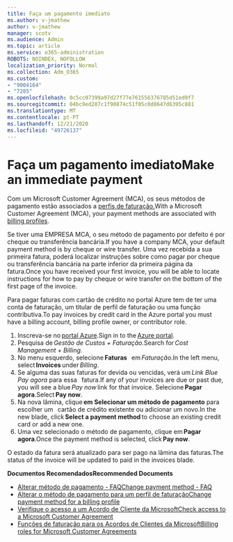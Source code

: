 ```yaml
---
title: Faça um pagamento imediato
ms.author: v-jmathew
author: v-jmathew
manager: scotv
ms.audience: Admin
ms.topic: article
ms.service: o365-administration
ROBOTS: NOINDEX, NOFOLLOW
localization_priority: Normal
ms.collection: Adm_O365
ms.custom:
- "9004164"
- "7285"
ms.openlocfilehash: 0c5cc07399a97d27f77e761556376785d51ed9f7
ms.sourcegitcommit: 04bc9ed287c1f90874c51f05c0d8647d6395c881
ms.translationtype: MT
ms.contentlocale: pt-PT
ms.lasthandoff: 12/21/2020
ms.locfileid: "49726137"
---
```

# <a name="make-an-immediate-payment"></a><span data-ttu-id="b3fef-102">Faça um pagamento imediato</span><span class="sxs-lookup"><span data-stu-id="b3fef-102">Make an immediate payment</span></span>

<span data-ttu-id="b3fef-103">Com um Microsoft Customer Agreement (MCA), os seus métodos de pagamento estão associados a [perfis de faturação.](https://docs.microsoft.com/azure/billing/billing-how-to-change-credit-card?WT.mc_id=Portal-Microsoft_Azure_Support#change-payment-method-for-a-billing-profile)</span><span class="sxs-lookup"><span data-stu-id="b3fef-103">With a Microsoft Customer Agreement (MCA), your payment methods are associated with [billing profiles](https://docs.microsoft.com/azure/billing/billing-how-to-change-credit-card?WT.mc_id=Portal-Microsoft_Azure_Support#change-payment-method-for-a-billing-profile).</span></span>

<span data-ttu-id="b3fef-104">Se tiver uma EMPRESA MCA, o seu método de pagamento por defeito é por cheque ou transferência bancária.</span><span class="sxs-lookup"><span data-stu-id="b3fef-104">If you have a company MCA, your default payment method is by cheque or wire transfer.</span></span> <span data-ttu-id="b3fef-105">Uma vez recebida a sua primeira fatura, poderá localizar instruções sobre como pagar por cheque ou transferência bancária na parte inferior da primeira página da fatura.</span><span class="sxs-lookup"><span data-stu-id="b3fef-105">Once you have received your first invoice, you will be able to locate instructions for how to pay by cheque or wire transfer on the bottom of the first page of the invoice.</span></span>

<span data-ttu-id="b3fef-106">Para pagar faturas com cartão de crédito no portal Azure tem de ter uma conta de faturação, um titular de perfil de faturação ou uma função contributiva.</span><span class="sxs-lookup"><span data-stu-id="b3fef-106">To pay invoices by credit card in the Azure portal you must have a billing account, billing profile owner, or contributor role.</span></span>

1. <span data-ttu-id="b3fef-107">Inscreva-se no [portal Azure](https://portal.azure.com/).</span><span class="sxs-lookup"><span data-stu-id="b3fef-107">Sign in to the [Azure portal](https://portal.azure.com/).</span></span>
2. <span data-ttu-id="b3fef-108">Pesquisa de *Gestão de Custos + Faturação.*</span><span class="sxs-lookup"><span data-stu-id="b3fef-108">Search for *Cost Management + Billing*.</span></span>
3. <span data-ttu-id="b3fef-109">No menu esquerdo, selecione **Faturas**   em *Faturação*.</span><span class="sxs-lookup"><span data-stu-id="b3fef-109">In the left menu, select **Invoices** under *Billing*.</span></span>
4. <span data-ttu-id="b3fef-110">Se alguma das suas faturas for devida ou vencidas, verá um *Link Blue Pay agora* para essa   fatura.</span><span class="sxs-lookup"><span data-stu-id="b3fef-110">If any of your invoices are due or past due, you will see a blue *Pay now* link for that invoice.</span></span> <span data-ttu-id="b3fef-111">Selecione **Pagar agora**.</span><span class="sxs-lookup"><span data-stu-id="b3fef-111">Select **Pay now**.</span></span>
5. <span data-ttu-id="b3fef-112">Na nova lâmina, clique **em Selecionar um método de pagamento** para escolher um   cartão de crédito existente ou adicionar um novo.</span><span class="sxs-lookup"><span data-stu-id="b3fef-112">In the new blade, click **Select a payment method** to choose an existing credit card or add a new one.</span></span>
6. <span data-ttu-id="b3fef-113">Uma vez selecionado o método de pagamento, clique em **Pagar agora**.</span><span class="sxs-lookup"><span data-stu-id="b3fef-113">Once the payment method is selected, click **Pay now**.</span></span>

<span data-ttu-id="b3fef-114">O estado da fatura será atualizado para ser pago na lâmina das faturas.</span><span class="sxs-lookup"><span data-stu-id="b3fef-114">The status of the invoice will be updated to paid in the invoices blade.</span></span>

<span data-ttu-id="b3fef-115">**Documentos Recomendados**</span><span class="sxs-lookup"><span data-stu-id="b3fef-115">**Recommended Documents**</span></span>

- [<span data-ttu-id="b3fef-116">Alterar método de pagamento - FAQ</span><span class="sxs-lookup"><span data-stu-id="b3fef-116">Change payment method - FAQ</span></span>](https://docs.microsoft.com/azure/billing/billing-how-to-change-credit-card?WT.mc_id=Portal-Microsoft_Azure_Support#frequently-asked-questions)
- [<span data-ttu-id="b3fef-117">Alterar o método de pagamento para um perfil de faturação</span><span class="sxs-lookup"><span data-stu-id="b3fef-117">Change payment method for a billing profile</span></span>](https://docs.microsoft.com/azure/cost-management-billing/manage/change-credit-card?WT.mc_id=Portal-Microsoft_Azure_Support#manage-credit-cards-for-a-microsoft-customer-agreement)
- [<span data-ttu-id="b3fef-118">Verifique o acesso a um Acordo de Cliente da Microsoft</span><span class="sxs-lookup"><span data-stu-id="b3fef-118">Check access to a Microsoft Customer Agreement</span></span>](https://docs.microsoft.com/azure/cost-management-billing/manage/change-credit-card?WT.mc_id=Portal-Microsoft_Azure_Support%22%20%5Cl%20%22manage-credit-cards-for-a-microsoft-customer-agreement%22%20%5Ct%20%22_blank#check-the-type-of-your-account)
- [<span data-ttu-id="b3fef-119">Funções de faturação para os Acordos de Clientes da Microsoft</span><span class="sxs-lookup"><span data-stu-id="b3fef-119">Billing roles for Microsoft Customer Agreements</span></span>](https://docs.microsoft.com/azure/cost-management-billing/manage/understand-mca-roles)
